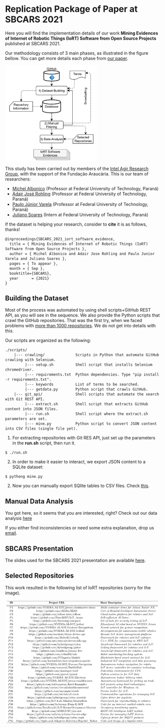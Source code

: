 # Replication Package of Paper at SBCARS 2021

Here you will find the implementation details of our work **Mining Evidences of Internet of Robotic Things (IoRT) Software from Open Source Projects** published at SBCARS 2021.

Our methodology consists of 3 main phases, as illustrated in the figure bellow. You can get more details each phase from [our paper](https://nuvem.utfpr.edu.br/index.php/s/jWcSX4fDkBYdvnJ).

<img src="./workflow.png" width="300" align="center" alt="Work Methodology">

This study has been carried out by members of the [Intel Agir Research Group](https://intelagir-research-group.github.io/), with the support of the Fundação Araucária. This is our team of researchers:

- [Michel Albonico](https://michelalbonico.github.io) (Professor at Federal University of Technology, Paraná) 
- [Adair José Rohling](https://scholar.google.com/citations?user=YhGAMeQAAAAJ&hl=pt-BR) (Professor at Federal University of Technology, Paraná)
- [Paulo Júnior Varela](https://scholar.google.com/citations?user=hI4vnxAAAAAJ&hl=pt-BR) (Professor at Federal University of Technology, Paraná)
- [Juliano Soares](#) (Intern at Federal University of Technology, Paraná)

If the dataset is helping your research, consider to **cite** it is as follows, thanks!

```
@inproceedings{SBCARS_2021_iort_software_evidence,
  title = { Mining Evidences of Internet of Robotic Things (IoRT) Software from Open Source Projects },
  author = { Michel Albonico and Adair Jose Rohling and Paulo Junior Varela and Juliano Soares },
  pages = { To appear },
  month = { Sep },
  booktitle={SBCARS},
  year      = {2021}
}
```

## Building the Dataset

Most of the process was automated by using shell scripts+GitHub REST API, as you will see in the sequence. We also provide the Python scripts that crawl the GitHub repositories. That was the first try, when we faced problems with [more than 1000 repositories](https://github.com/sourcegraph/sourcegraph/issues/2562). We do not get into details with this.

Our scripts are organized as the following:

```
./scripts/
    |--- crawling/     		    Scripts in Python that automate GitHub crawling with Selenium.
         |--- setup.sh          Shell script that installs Selenium chromedriver.
         |--- requirements.txt  Python dependencies. Type "pip install -r requirements.txt".
         |--- keywords          List of terms to be searched.
         |--- getdata.py        Python script that crawls GitHub.
    |--- git_api/       		Shell scripts that automate the search with Git REST API.
         |--- extract.sh        Shell script that extracts GitHub content into JSON files.
         |--- run.sh            Shell script where the extract.sh parameters are set.
         |--- mine.py           Python script to convert JSON content into CSV files (single file yet).
```

1) For extracting repositories with Git RES API, just set up the parameters in the **run.sh** script, then run it.
```
$ ./run.sh
```

2) In order to make it easier to interact, we export JSON content to a SQLite dataset:
```
$ pythong mine.py
```

2) Now you can manually export SQlite tables to CSV files. Check [this](https://www.sqlitetutorial.net/sqlite-tutorial/sqlite-export-csv/).

## Manual Data Analysis

You got here, so it seems that you are interested, right? Check out our data analysis [here](https://docs.google.com/spreadsheets/d/1CsLUjaCNy3LT6rFMImbM0fqySriKSE5gOBEp0ZMEQho/edit?usp=sharing)

If you either find inconsistencies or need some extra explanation, drop us [email](mailto:michelalbonico@utfpr.edu.br).

## SBCARS Presentation

The slides used for the SBCARS 2021 presentation are available [here](./sbcars_2021.pdf).

## Selected Repositories

This work resulted in the following list of IoRT repositories (sorry for the image).

![Selected Repositories](./selected-repos.png)
